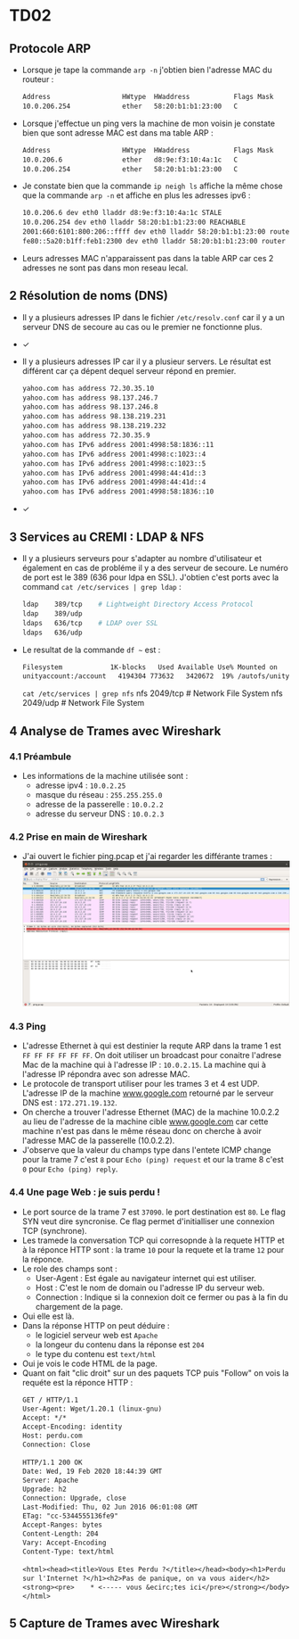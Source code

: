 # TD02

## Protocole ARP

- Lorsque je tape la commande `arp -n` j'obtien bien l'adresse MAC du routeur :

  ```bash
  Address                  HWtype  HWaddress           Flags Mask            Iface
  10.0.206.254             ether   58:20:b1:b1:23:00   C                     eth0
  ```

- Lorsque j'effectue un ping vers la machine de mon voisin je constate bien que sont adresse MAC est dans ma table ARP :

    ```bash
    Address                  HWtype  HWaddress           Flags Mask            Iface
    10.0.206.6               ether   d8:9e:f3:10:4a:1c   C                     eth0
    10.0.206.254             ether   58:20:b1:b1:23:00   C                     eth0
    ```

- Je constate bien que la commande `ip neigh ls` affiche la même chose que la commande `arp -n` et affiche en plus les adresses ipv6 :

  ```bash
  10.0.206.6 dev eth0 lladdr d8:9e:f3:10:4a:1c STALE
  10.0.206.254 dev eth0 lladdr 58:20:b1:b1:23:00 REACHABLE
  2001:660:6101:800:206::ffff dev eth0 lladdr 58:20:b1:b1:23:00 router STALE
  fe80::5a20:b1ff:feb1:2300 dev eth0 lladdr 58:20:b1:b1:23:00 router STALE
  ```

- Leurs adresses MAC n'apparaissent pas dans la table ARP car ces 2 adresses ne sont pas dans mon reseau lecal.

## 2 Résolution de noms (DNS)

- Il y a plusieurs adresses IP dans le fichier `/etc/resolv.conf` car il y a un serveur DNS de secoure au cas ou le premier ne fonctionne plus.

- ✓

- Il y a plusieurs adresses IP car il y a plusieur servers. Le résultat est différent car ça dépent dequel serveur répond en premier.

  ```bash
  yahoo.com has address 72.30.35.10
  yahoo.com has address 98.137.246.7
  yahoo.com has address 98.137.246.8
  yahoo.com has address 98.138.219.231
  yahoo.com has address 98.138.219.232
  yahoo.com has address 72.30.35.9
  yahoo.com has IPv6 address 2001:4998:58:1836::11
  yahoo.com has IPv6 address 2001:4998:c:1023::4
  yahoo.com has IPv6 address 2001:4998:c:1023::5
  yahoo.com has IPv6 address 2001:4998:44:41d::3
  yahoo.com has IPv6 address 2001:4998:44:41d::4
  yahoo.com has IPv6 address 2001:4998:58:1836::10
  ```

- ✓

## 3 Services au CREMI : LDAP & NFS

- Il y a plusieurs serveurs pour s'adapter au nombre d'utilisateur et également en cas de probléme il y a des serveur de secoure. Le numéro de port est le 389 (636 pour ldpa en SSL). J'obtien c'est ports avec la command `cat /etc/services | grep ldap` :

  ```bash
  ldap    389/tcp    # Lightweight Directory Access Protocol
  ldap    389/udp
  ldaps   636/tcp    # LDAP over SSL
  ldaps   636/udp
  ```

- Le resultat de la commande `df ~` est :

  ```bash
  Filesystem            1K-blocks   Used Available Use% Mounted on
  unityaccount:/account   4194304 773632   3420672  19% /autofs/unityaccount/cremi
  ```

  `cat /etc/services | grep nfs`
  nfs             2049/tcp                        # Network File System
  nfs             2049/udp                        # Network File System

## 4 Analyse de Trames avec Wireshark

### 4.1 Préambule

- Les informations de la machine utilisée sont :
  - adresse ipv4 : `10.0.2.25`
  - masque du réseau : `255.255.255.0`
  - adresse de la passerelle : `10.0.2.2`
  - adresse du serveur DNS : `10.0.2.3`

### 4.2 Prise en main de Wireshark

- J'ai ouvert le fichier ping.pcap et j'ai regarder les différante trames :
![Capture d'écrant de Wireshark](TP2_4.2.png)

### 4.3 Ping

- L'adresse Ethernet à qui est destinier la requte ARP dans la trame 1 est `FF FF FF FF FF FF`. On doit utiliser un broadcast pour conaitre l'adrese Mac de la machine qui à l'adresse IP : `10.0.2.15`. La machine qui à l'adresse IP répondra avec son adresse MAC.
- Le protocole de transport utiliser pour les trames 3 et 4 est UDP. L'adresse IP de la machine www.google.com retourné par le serveur DNS est : `172.271.19.132`.
- On cherche a trouver l'adresse Ethernet (MAC) de la machine 10.0.2.2 au lieu de l'adresse de la machine cible www.google.com car cette machine n'est pas dans le même réseau donc on cherche à avoir l'adresse MAC de la passerelle (10.0.2.2).
- J'observe que la valeur du champs type dans l'entete ICMP change pour la trame 7 c'est `8` pour `Echo (ping) request` et our la trame 8 c'est `0` pour `Echo (ping) reply`.

### 4.4 Une page Web : je suis perdu !

- Le port source de la trame 7 est `37090`. le port destination est `80`. Le flag SYN veut dire syncronise. Ce flag permet d'initialliser une connexion TCP (synchrone).
- Les tramede la conversation TCP qui corresopnde à la requete HTTP et à la réponce HTTP sont : la trame `10` pour la requete et la trame `12` pour la réponce.
- Le role des champs sont :
  - User-Agent : Est égale au navigateur internet qui est utiliser.
  - Host : C'est le nom de domain ou l'adresse IP du serveur web.
  - Connection : Indique si la connexion doit ce fermer ou pas à la fin du chargement de la page.
- Oui elle est là.
- Dans la réponse HTTP on peut déduire :
  - le logiciel serveur web est `Apache`
  - la longeur du contenu dans la réponse est `204`
  - le type du contenu est `text/html`
- Oui je vois le code HTML de la page.
- Quant on fait "clic droit" sur un des paquets TCP puis "Follow" on vois la requéte est la réponce HTTP :
  ```HTTP
  GET / HTTP/1.1
  User-Agent: Wget/1.20.1 (linux-gnu)
  Accept: */*
  Accept-Encoding: identity
  Host: perdu.com
  Connection: Close

  HTTP/1.1 200 OK
  Date: Wed, 19 Feb 2020 18:44:39 GMT
  Server: Apache
  Upgrade: h2
  Connection: Upgrade, close
  Last-Modified: Thu, 02 Jun 2016 06:01:08 GMT
  ETag: "cc-5344555136fe9"
  Accept-Ranges: bytes
  Content-Length: 204
  Vary: Accept-Encoding
  Content-Type: text/html

  <html><head><title>Vous Etes Perdu ?</title></head><body><h1>Perdu sur l'Internet ?</h1><h2>Pas de panique, on va vous aider</h2><strong><pre>    * <----- vous &ecirc;tes ici</pre></strong></body></html>
  ```

## 5 Capture de Trames avec Wireshark
